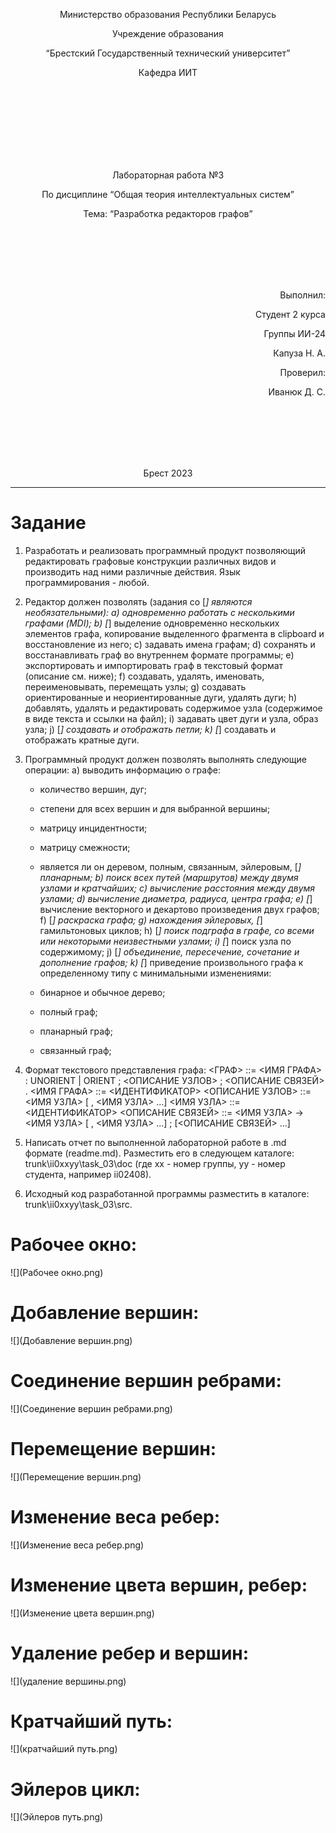 <p align="center"> Министерство образования Республики Беларусь</p>
<p align="center">Учреждение образования</p>
<p align="center">“Брестский Государственный технический университет”</p>
<p align="center">Кафедра ИИТ</p>
<br><br><br><br><br><br><br>
<p align="center">Лабораторная работа №3</p>
<p align="center">По дисциплине “Общая теория интеллектуальных систем”</p>
<p align="center">Тема: “Разработка редакторов графов”</p>
<br><br><br><br><br>
<p align="right">Выполнил:</p>
<p align="right">Студент 2 курса</p>
<p align="right">Группы ИИ-24</p>
<p align="right">Капуза Н. А.</p>
<p align="right">Проверил:</p>
<p align="right">Иванюк Д. С.</p>
<br><br><br><br><br>
<p align="center">Брест 2023</p>

---

# Задание 
1. Разработать и реализовать программный продукт позволяющий редактировать графовые конструкции различных видов и производить над ними различные действия. Язык программирования - любой.

2. Редактор должен позволять (задания со [*] являются необязательными):
a) одновременно работать с несколькими графами (MDI);
b) [*] выделение одновременно нескольких элементов графа, копирование выделенного фрагмента в clipboard и восстановление из него;
c) задавать имена графам;
d) сохранять и восстанавливать граф во внутреннем формате программы;
e) экспортировать и импортировать граф в текстовый формат (описание см. ниже);
f) создавать, удалять, именовать, переименовывать, перемещать узлы;
g) создавать ориентированные и неориентированные дуги, удалять дуги;
h) добавлять, удалять и редактировать содержимое узла (содержимое в виде текста и ссылки на файл);
i) задавать цвет дуги и узла, образ узла;
j) [*] создавать и отображать петли;
k) [*] создавать и отображать кратные дуги.

3. Программный продукт должен позволять выполнять следующие операции:
a) выводить информацию о графе:

    *   количество вершин, дуг;
    *   степени для всех вершин и для выбранной вершины;
    *   матрицу инцидентности;
    *   матрицу смежности;
    *   является ли он деревом, полным, связанным, эйлеровым, [*] планарным;
b) поиск всех путей (маршрутов) между двумя узлами и кратчайших;
c) вычисление расстояния между двумя узлами;
d) вычисление диаметра, радиуса, центра графа;
e) [*] вычисление векторного и декартово произведения двух графов;
f) [*] раскраска графа;
g) нахождения эйлеровых, [*] гамильтоновых циклов;
h) [*] поиск подграфа в графе, со всеми или некоторыми неизвестными узлами;
i) [*] поиск узла по содержимому;
j) [*] объединение, пересечение, сочетание и дополнение графов;
k) [*] приведение произвольного графа к определенному типу с минимальными изменениями:

    *   бинарное и обычное дерево;
    *   полный граф;
    *   планарный граф;
    *   связанный граф;
4. Формат текстового представления графа: <ГРАФ> ::= <ИМЯ ГРАФА> : UNORIENT | ORIENT ; <ОПИСАНИЕ УЗЛОВ> ; <ОПИСАНИЕ СВЯЗЕЙ> . <ИМЯ ГРАФА> ::= <ИДЕНТИФИКАТОР> <ОПИСАНИЕ УЗЛОВ> ::= <ИМЯ УЗЛА> [ , <ИМЯ УЗЛА> …] <ИМЯ УЗЛА> ::= <ИДЕНТИФИКАТОР> <ОПИСАНИЕ СВЯЗЕЙ> ::= <ИМЯ УЗЛА> -> <ИМЯ УЗЛА> [ , <ИМЯ УЗЛА> …] ; [<ОПИСАНИЕ СВЯЗЕЙ> …]

5. Написать отчет по выполненной лабораторной работе в .md формате (readme.md). Разместить его в следующем каталоге: trunk\ii0xxyy\task_03\doc (где xx - номер группы, yy - номер студента, например ii02408).

6. Исходный код разработанной программы разместить в каталоге: trunk\ii0xxyy\task_03\src.

# Рабочее окно:
![](Рабочее окно.png)
# Добавление вершин:
![](Добавление вершин.png)
# Cоединение вершин ребрами:
![](Cоединение вершин ребрами.png)
# Перемещение вершин:
![](Перемещение вершин.png)
# Изменение веса ребер:
![](Изменение веса ребер.png)
# Изменение цвета вершин, ребер:
![](Изменение цвета вершин.png)
# Удаление ребер и вершин:
![](удаление вершины.png)
# Кратчайший путь:
![](кратчайший путь.png)
# Эйлеров цикл:
![](Эйлеров путь.png)